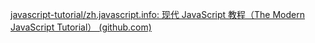 [javascript-tutorial/zh.javascript.info: 现代 JavaScript 教程（The Modern JavaScript Tutorial） (github.com)](https://github.com/javascript-tutorial/zh.javascript.info#readme)